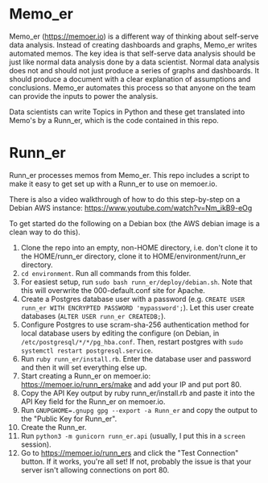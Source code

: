 # Memo_er

Memo\_er (https://memoer.io) is a different way of thinking about self-serve data analysis. Instead of creating dashboards and graphs, Memo\_er writes automated memos. The key idea is that self-serve data analysis should be just like normal data analysis done by a data scientist. Normal data analysis does not and should not just produce a series of graphs and dashboards. It should produce a document with a clear explanation of assumptions and conclusions. Memo\_er automates this process so that anyone on the team can provide the inputs to power the analysis.

Data scientists can write Topics in Python and these get translated into Memo's by a Runn_er, which is the code contained in this repo.

# Runn_er

Runn\_er processes memos from Memo\_er. This repo includes a script to make it easy to get set up with a Runn\_er to use on memoer.io.

There is also a video walkthrough of how to do this step-by-step on a Debian AWS instance: https://www.youtube.com/watch?v=Nm_ikB9-eOg

To get started do the following on a Debian box (the AWS debian image is a clean way to do this). 

1. Clone the repo into an empty, non-HOME directory, i.e. don't clone it to the HOME/runn\_er directory, clone it to HOME/environment/runn\_er directory. 
2. `cd environment`. Run all commands from this folder.
3. For easiest setup, run `sudo bash runn_er/deploy/debian.sh`. Note that this will overwrite the 000-default.conf site for Apache.
4. Create a Postgres database user with a password (e.g. `CREATE USER runn_er WITH ENCRYPTED PASSWORD 'mypassword';`). Let this user create databases (`ALTER USER runn_er CREATEDB;`).
5. Configure Postgres to use scram-sha-256 authentication method for local database users by editing the configure (on Debian, in `/etc/postgresql/*/*/pg_hba.conf`. Then, restart postgres with `sudo systemctl restart postgresql.service`.
6. Run `ruby runn_er/install.rb`. Enter the database user and password and then it will set everything else up.
7. Start creating a Runn\_er on memoer.io: https://memoer.io/runn_ers/make and add your IP and put port 80.
8. Copy the API Key output by ruby runn_er/install.rb and paste it into the API Key field for the Runn\_er on memoer.io.
9. Run `GNUPGHOME=.gnupg gpg --export -a Runn_er` and copy the output to the "Public Key for Runn_er".
10. Create the Runn_er.
11. Run `python3 -m gunicorn runn_er.api` (usually, I put this in a `screen` session).
12. Go to https://memoer.io/runn_ers and click the "Test Connection" button. If it works, you're all set! If not, probably the issue is that your server isn't allowing connections on port 80.
